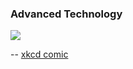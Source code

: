 ### Advanced Technology

[![](http://imgs.xkcd.com/comics/advanced_technology.png)](http://xkcd.com/387/)

-- [xkcd comic](http://xkcd.com)

<!-- {"time": "2008-02-21 23:50:59", "title": "Advanced Technology"} -->
